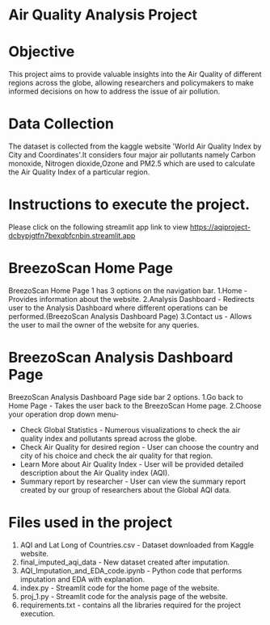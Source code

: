 # Air Quality Analysis Project

# Objective
This project aims to provide valuable insights into the Air Quality of different regions across the globe, allowing researchers and policymakers to make informed decisions on how to address the issue of air pollution.

# Data Collection
The dataset is collected from the kaggle website 'World Air Quality Index by City and Coordinates'.It considers four major air pollutants namely Carbon monoxide, Nitrogen dioxide,Ozone and PM2.5 which are used to calculate the Air Quality Index of a particular region.

# Instructions to execute the project.
Please click on the following streamlit app link to view 
https://aqiproject-dcbypjgtfn7bexqbfcnbin.streamlit.app
# BreezoScan Home Page
BreezoScan Home Page 1 has 3 options on the navigation bar.
1.Home - Provides information about the website.
2.Analysis Dashboard - Redirects user to the Analysis Dashboard where different operations can be performed.(BreezoScan Analysis Dashboard Page)
3.Contact us - Allows the user to mail the owner of the website for any queries.
# BreezoScan Analysis Dashboard Page
BreezoScan Analysis Dashboard Page side bar 2 options.
1.Go back to Home Page - Takes the user back to the BreezoScan Home page.
2.Choose your operation drop down menu-
  - Check Global Statistics - Numerous visualizations to check the air quality index and pollutants spread across the globe.
  - Check Air Quality for desired region - User can choose the country and city of his choice and check the air quality for that region.
  - Learn More about Air Quality Index - User will be provided detailed description about the Air Quality index (AQI).
  - Summary report by researcher - User can view the summary report created by our group of researchers about the Global AQI data.

# Files used in the project
1. AQI and Lat Long of Countries.csv - Dataset downloaded from Kaggle website.
2. final_imputed_aqi_data - New dataset created after imputation.
3. AQI_Imputation_and_EDA_code.ipynb - Python code that performs imputation and EDA with explanation.
4. index.py - Streamlit code for the home page of the website.
5. proj_1.py - Streamlit code for the analysis page of the website.
6. requirements.txt - contains all the libraries required for the project execution.


